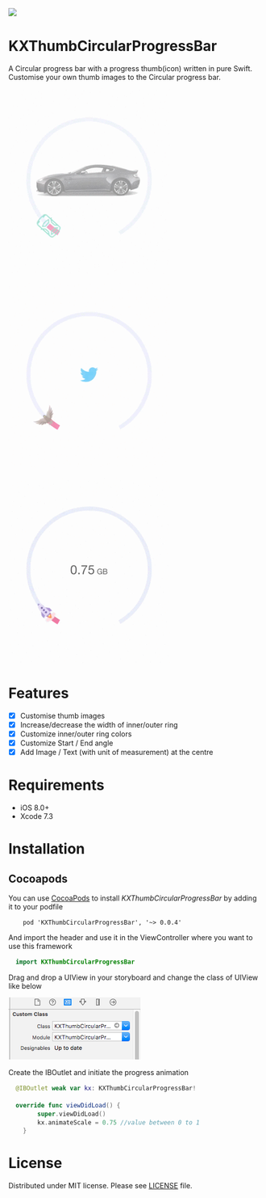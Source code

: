 
![](https://travis-ci.org/khanxc/KXThumbCircularProgressBar.svg?branch=master)

# KXThumbCircularProgressBar
A Circular progress bar with a progress thumb(icon) written in pure Swift.
Customise your own thumb images to the Circular progress bar.

![Alt Text](https://github.com/khanxc/KXThumbCircularProgressBar/blob/master/Example/KXThumbCircular-Example/KXThumbCircular-Example/gifs/feature3.gif)

![Alt Text](https://github.com/khanxc/KXThumbCircularProgressBar/blob/master/Example/KXThumbCircular-Example/KXThumbCircular-Example/gifs/feature2.gif)

![Alt Text](https://github.com/khanxc/KXThumbCircularProgressBar/blob/master/Example/KXThumbCircular-Example/KXThumbCircular-Example/gifs/feature1.gif)



# Features
- [x] Customise thumb images
- [x] Increase/decrease the width of inner/outer ring
- [x] Customize inner/outer ring colors
- [x] Customize Start / End angle
- [x] Add Image / Text (with unit of measurement) at the centre

# Requirements
- iOS 8.0+
- Xcode 7.3

# Installation
## Cocoapods
You can use [CocoaPods](http://cocoapods.org/pods/KXThumbCircularProgressBar) to install *KXThumbCircularProgressBar* by adding it to your podfile

```
    pod 'KXThumbCircularProgressBar', '~> 0.0.4'
```
And import the header and use it in the ViewController where you want to use this framework

```swift 
  import KXThumbCircularProgressBar
```

Drag and drop a UIView in your storyboard and change the class of UIView like below

![Alt Text](https://github.com/khanxc/KXThumbCircularProgressBar/blob/master/Example/KXThumbCircular-Example/KXThumbCircular-Example/gifs/SS.png)

Create the IBOutlet and initiate the progress animation 
```swift
  @IBOutlet weak var kx: KXThumbCircularProgressBar!

  override func viewDidLoad() {
        super.viewDidLoad()
        kx.animateScale = 0.75 //value between 0 to 1
    } 
```

# License
Distributed under MIT license. Please see [LICENSE](https://github.com/khanxc/KXThumbCircularProgressBar/blob/master/LICENSE.md) file.

  
  
